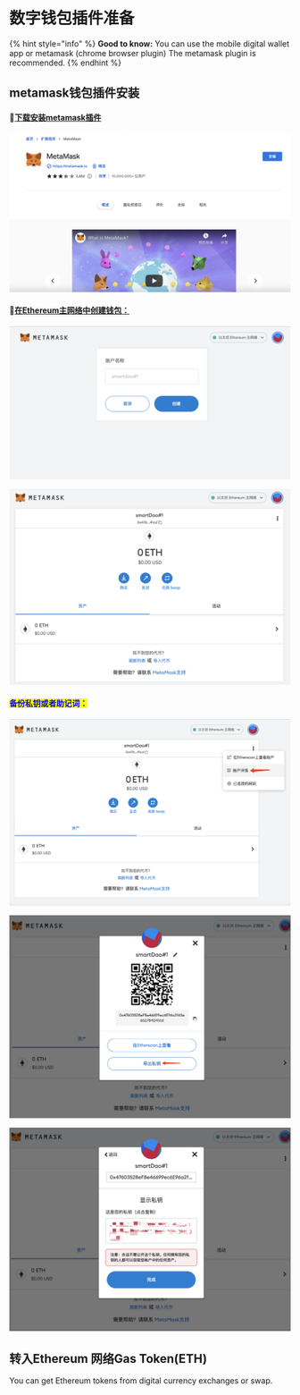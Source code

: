 # 数字钱包插件准备

{% hint style="info" %}
**Good to know:** You can use the mobile digital wallet app or metamask (chrome browser plugin) The metamask plugin is recommended.
{% endhint %}

## metamask钱包插件安装

#### :tada:[下载安装metamask插件](https://chrome.google.com/webstore/detail/metamask/nkbihfbeogaeaoehlefnkodbefgpgknn?hl=zh-CN\&utm\_source=chrome-ntp-launcher)

![](../.gitbook/assets/image.png)

#### :tada:[在Ethereum主网络中创建钱包：](https://chrome-extension/nkbihfbeogaeaoehlefnkodbefgpgknn/home.html#new-account)

![](<../.gitbook/assets/image (6).png>)

![](<../.gitbook/assets/image (5).png>)

#### <mark style="color:blue;">备份私钥或者助记词：</mark>

![](<../.gitbook/assets/image (4).png>)

![](<../.gitbook/assets/image (7).png>)

![](<../.gitbook/assets/image (1).png>)

## 转入Ethereum 网络Gas Token(ETH)

You can get Ethereum tokens from digital currency exchanges or swap.
